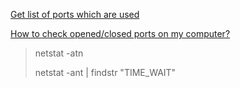 [Get list of ports which are used](https://stackoverflow.com/questions/1438141/how-to-get-list-of-port-which-are-in-use-on-the-server)

[How to check opened/closed ports on my computer?](https://askubuntu.com/questions/538208/how-to-check-opened-closed-ports-on-my-computer)

> netstat -atn
> 
> netstat -ant | findstr "TIME_WAIT"
